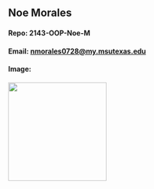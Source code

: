 ## Noe Morales

#### Repo: 2143-OOP-Noe-M

#### Email: nmorales0728@my.msutexas.edu

#### Image:

<img src ="https://imgbox.com/T9KwkV1z" width="200">
